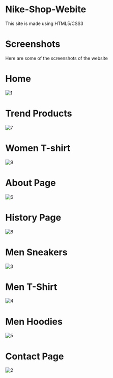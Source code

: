 # Nike-Shop-Webite

This site is made using HTML5/CSS3

# Screenshots

Here are some of the screenshots of the website

# Home
![1](https://user-images.githubusercontent.com/90396418/172203103-e1962434-67ca-428f-82de-5a8ddca82230.png)
# Trend Products
![7](https://user-images.githubusercontent.com/90396418/172203167-ed9b7186-f194-4633-b2f4-61a2715bb646.png)
# Women T-shirt
![9](https://user-images.githubusercontent.com/90396418/172203349-908812c8-319d-41d7-a37b-e6128052d06f.png)
# About Page
![6](https://user-images.githubusercontent.com/90396418/172203505-23f52ec6-4c6a-4140-900a-37185a824bd6.png)
# History Page
![8](https://user-images.githubusercontent.com/90396418/172203530-63d3cbc4-b547-40da-a502-eebab3ea65f1.png)
# Men Sneakers
![3](https://user-images.githubusercontent.com/90396418/172203586-61aad8eb-969c-46d5-890a-f65e15316882.png)
# Men T-Shirt
![4](https://user-images.githubusercontent.com/90396418/172203704-028d9e67-5876-4a27-8361-cfcdd4ba0ca8.png)
# Men Hoodies
![5](https://user-images.githubusercontent.com/90396418/172203737-a140cdf0-6183-46aa-88f4-011b60bf4b8a.png)
# Contact Page
![2](https://user-images.githubusercontent.com/90396418/172203796-583bd589-814a-4ace-a02e-8f97c6b5facd.png)
